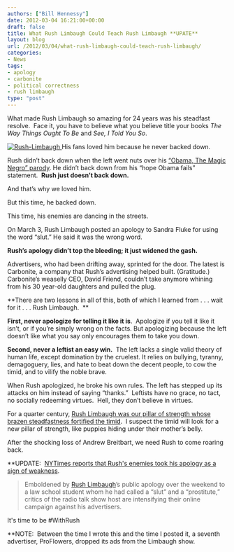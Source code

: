 ```yaml
---
authors: ["Bill Hennessy"]
date: 2012-03-04 16:21:00+00:00
draft: false
title: What Rush Limbaugh Could Teach Rush Limbaugh **UPATE**
layout: blog
url: /2012/03/04/what-rush-limbaugh-could-teach-rush-limbaugh/
categories:
- News
tags:
- apology
- carbonite
- political correctness
- rush limbaugh
type: "post"
---
```


What made Rush Limbaugh so amazing for 24 years was his steadfast resolve.  Face it, you have to believe what you believe title your books _The Way Things Ought To Be_ and _See, I Told You So_.

[![Rush-Limbaugh](https://ludicrite.files.wordpress.com/2012/03/rush-limbaugh_thumb.jpg)
](https://ludicrite.files.wordpress.com/2012/03/rush-limbaugh.jpg)His fans loved him because he never backed down.

Rush didn’t back down when the left went nuts over his [“Obama, The Magic Negro” parody](https://www.latimes.com/news/opinion/commentary/la-oe-ehrenstein19mar19,0,3391015.story). He didn’t back down from his “hope Obama fails” statement.  **Rush just doesn’t back down.**

And that’s why we loved him.

But this time, he backed down.

This time, his enemies are dancing in the streets.

On March 3, Rush Limbaugh posted an apology to Sandra Fluke for using the word “slut.” He said it was the wrong word.

**Rush’s apology didn’t top the bleeding; it just widened the gash.**

Advertisers, who had been drifting away, sprinted for the door. The latest is Carbonite, a company that Rush’s advertising helped built. (Gratitude.) Carbonite’s weaselly CEO, David Friend, couldn’t take anymore whining from his 30 year-old daughters and pulled the plug.

**There are two lessons in all of this, both of which I learned from . . . wait for it . . . Rush Limbaugh.  **

**First, never apologize for telling it like it is**.  Apologize if you tell it like it isn’t, or if you’re simply wrong on the facts. But apologizing because the left doesn’t like what you say only encourages them to take you down.

**Second, never a leftist an easy win.**  The left lacks a single valid theory of human life, except domination by the cruelest. It relies on bullying, tyranny, demagoguery, lies, and hate to beat down the decent people, to cow the timid, and to vilify the noble brave.

When Rush apologized, he broke his own rules. The left has stepped up its attacks on him instead of saying “thanks.”  Leftists have no grace, no tact, no socially redeeming virtues.  Hell, they don’t believe in virtues.

For a quarter century, [Rush Limbaugh was our pillar of strength whose brazen steadfastness fortified the timid](https://hennessysview.com/news/how-rush-limbaugh-revived-chivalry/).  I suspect the timid will look for a new pillar of strength, like puppies hiding under their mother’s belly.

After the shocking loss of Andrew Breitbart, we need Rush to come roaring back.

**UPDATE:  [NYTimes reports that Rush's enemies took his apology as a sign of weakness](https://www.nytimes.com/2012/03/05/business/media/limbaugh-advertisers-flee-show-amid-storm.html?_r=1&smid=tw-nytimespolitics&seid=auto).


> Emboldened by [Rush Limbaugh](https://topics.nytimes.com/top/reference/timestopics/people/l/rush_limbaugh/index.html?inline=nyt-per)’s public apology over the weekend to a law school student whom he had called a “slut” and a “prostitute,” critics of the radio talk show host are intensifying their online campaign against his advertisers.


It's time to be #WithRush

**NOTE:  Between the time I wrote this and the time I posted it, a seventh advertiser, ProFlowers, dropped its ads from the Limbaugh show.

